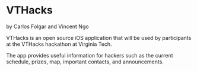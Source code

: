 VTHacks
==========================================
by Carlos Folgar and Vincent Ngo



VTHacks is an open source iOS application that will be used by participants at the VTHacks hackathon at Virginia Tech.

The app provides useful information for hackers such as the current schedule, prizes, map, important contacts, and announcements.
